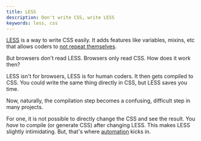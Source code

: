 ```yaml
---
title: LESS
description: Don't write CSS, write LESS
keywords: less, css
---
```

[LESS](http://lesscss.org/) is a way to write CSS easily. It adds features like variables, mixins, etc that allows coders to [not repeat themselves](/dry/).

But browsers don't read LESS. Browsers only read CSS. How does it work then?

LESS isn't for browsers, LESS is for human coders. It then gets compiled to CSS. You could write the same thing directly in CSS, but LESS saves you time.

Now, naturally, the compilation step becomes a confusing, difficult step in many projects.

For one, it is not possible to directly change the CSS and see the result. You *have* to compile (or generate CSS) after changing LESS. This makes LESS slightly intimidating. But, that's where [automation](/web-development/#automation) kicks in.
